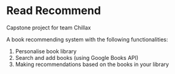 # Read Recommend

Capstone project for team Chillax

A book recommending system with the following functionalities:
1. Personalise book library
2. Search and add books (using Google Books API)
3. Making recommendations based on the books in your library
